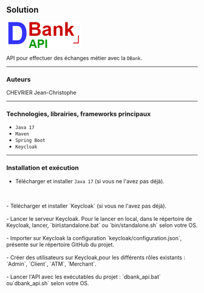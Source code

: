 ## Solution
![Logo de de DBankAPI](doc/DBankAPI.png)

API pour effectuer des échanges métier avec la `DBank`.

____
### Auteurs
CHEVRIER Jean-Christophe

____
### Technologies, librairies, frameworks principaux

- `Java 17`
- `Maven`
- `Spring Boot`
- `Keycloak`

____
### Installation et exécution

- Télécharger et installer `Java 17`
(si vous ne l'avez pas déjà).
<br>
<br>
- Télécharger et installer `Keycloak`
(si vous ne l'avez pas déjà).
<br>
<br>
- Lancer le serveur Keycloak.
Pour le lancer en local, dans le répertoire de Keycloak, lancer, `bin\standalone.bat`
ou `bin/standalone.sh` selon votre OS.
  <br>
  <br>
- Importer sur Keycloak la configuration `keycloak/configuration.json`,
présente sur le répertoire GitHub du projet.
  <br>
  <br>
- Créer des utilisateurs sur Keycloak,pour
les différents rôles existants : `Admin`,
`Client`, `ATM`, `Merchant`.
  <br>
  <br>
- Lancer l'API avec les exécutables du projet :
`dbank_api.bat` ou`dbank_api.sh` selon votre OS.

